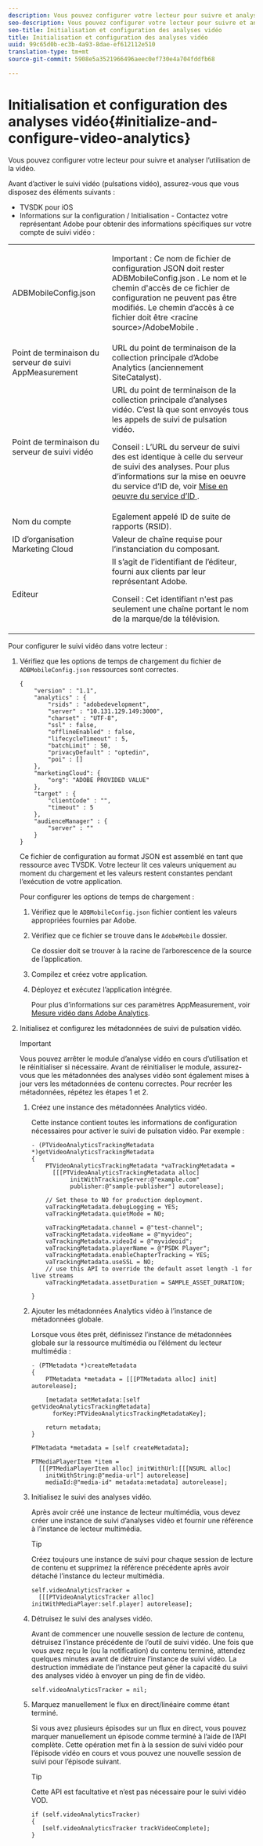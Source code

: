 ```yaml
---
description: Vous pouvez configurer votre lecteur pour suivre et analyser l’utilisation de la vidéo.
seo-description: Vous pouvez configurer votre lecteur pour suivre et analyser l’utilisation de la vidéo.
seo-title: Initialisation et configuration des analyses vidéo
title: Initialisation et configuration des analyses vidéo
uuid: 99c65d0b-ec3b-4a93-8dae-ef612112e510
translation-type: tm+mt
source-git-commit: 5908e5a3521966496aeec0ef730e4a704fddfb68

---
```



# Initialisation et configuration des analyses vidéo{#initialize-and-configure-video-analytics}

Vous pouvez configurer votre lecteur pour suivre et analyser l’utilisation de la vidéo.

Avant d’activer le suivi vidéo (pulsations vidéo), assurez-vous que vous disposez des éléments suivants :

* TVSDK pour iOS
* Informations sur la configuration / Initialisation - Contactez votre représentant Adobe pour obtenir des informations spécifiques sur votre compte de suivi vidéo :

<table id="table_3565328ABBEE4605A92EAE1ADE5D6F84"> 
 <tbody> 
  <tr> 
   <td colname="col1"> <span class="filepath"> ADBMobileConfig.json </span> </td> 
   <td colname="col2"> <p>Important :  Ce nom de fichier de configuration JSON doit rester <span class="codeph"> ADBMobileConfig.json </span>. Le nom et le chemin d'accès de ce fichier de configuration ne peuvent pas être modifiés. Le chemin d’accès à ce fichier doit être <span class="codeph"> &lt;racine source&gt;/AdobeMobile </span>. </p> </td> 
  </tr> 
  <tr> 
   <td colname="col1"> <span class="codeph"> Point de terminaison du serveur de </span> suivi AppMeasurement </td> 
   <td colname="col2"> URL du point de terminaison de la collection principale d’Adobe Analytics (anciennement SiteCatalyst). </td> 
  </tr> 
  <tr> 
   <td colname="col1"> Point de terminaison du serveur de suivi vidéo </td> 
   <td colname="col2"> URL du point de terminaison de la collection principale d’analyses vidéo. C’est là que sont envoyés tous les appels de suivi de pulsation vidéo. <p>Conseil :  L’URL du serveur de suivi des est identique à celle du serveur de suivi des analyses. Pour plus d’informations sur la mise en oeuvre du service d’ID de, voir <a href="https://marketing.adobe.com/resources/help/en_US/mcvid/mcvid-setup-target.html" format="html" scope="external"> Mise en oeuvre du service d’ID </a>. </p> </td> 
  </tr> 
  <tr> 
   <td colname="col1"> Nom du compte </td> 
   <td colname="col2"> Egalement appelé ID de suite de rapports (RSID). </td> 
  </tr> 
  <tr> 
   <td colname="col1"> ID d’organisation Marketing Cloud </td> 
   <td colname="col2"> Valeur de chaîne requise pour l’instanciation du composant. </td> 
  </tr> 
  <tr> 
   <td colname="col1"> Editeur </td> 
   <td colname="col2"> Il s’agit de l’identifiant de l’éditeur, fourni aux clients par leur représentant Adobe. <p>Conseil :  Cet identifiant n'est pas seulement une chaîne portant le nom de la marque/de la télévision. </p> </td> 
  </tr> 
 </tbody> 
</table>

Pour configurer le suivi vidéo dans votre lecteur :

1. Vérifiez que les options de temps de chargement du fichier de `ADBMobileConfig.json` ressources sont correctes.

   ```
   { 
       "version" : "1.1", 
       "analytics" : { 
           "rsids" : "adobedevelopment", 
           "server" : "10.131.129.149:3000", 
           "charset" : "UTF-8", 
           "ssl" : false, 
           "offlineEnabled" : false, 
           "lifecycleTimeout" : 5, 
           "batchLimit" : 50, 
           "privacyDefault" : "optedin", 
           "poi" : [] 
       }, 
       "marketingCloud": { 
           "org": "ADOBE PROVIDED VALUE"  
       }, 
       "target" : { 
           "clientCode" : "", 
           "timeout" : 5 
       }, 
       "audienceManager" : { 
           "server" : "" 
       } 
   }
   ```

   Ce fichier de configuration au format JSON est assemblé en tant que ressource avec TVSDK. Votre lecteur lit ces valeurs uniquement au moment du chargement et les valeurs restent constantes pendant l’exécution de votre application.

   Pour configurer les options de temps de chargement :

   1. Vérifiez que le `ADBMobileConfig.json` fichier contient les valeurs appropriées fournies par Adobe.
   1. Vérifiez que ce fichier se trouve dans le `AdobeMobile` dossier.

      Ce dossier doit se trouver à la racine de l’arborescence de la source de l’application.
   1. Compilez et créez votre application.
   1. Déployez et exécutez l’application intégrée.

      Pour plus d’informations sur ces paramètres AppMeasurement, voir [Mesure vidéo dans Adobe Analytics](https://marketing.adobe.com/resources/help/en_US/sc/appmeasurement/video/).
1. Initialisez et configurez les métadonnées de suivi de pulsation vidéo.

   >[!IMPORTANT]
   >
   >Vous pouvez arrêter le module d’analyse vidéo en cours d’utilisation et le réinitialiser si nécessaire. Avant de réinitialiser le module, assurez-vous que les métadonnées des analyses vidéo sont également mises à jour vers les métadonnées de contenu correctes. Pour recréer les métadonnées, répétez les étapes 1 et 2.

   1. Créez une instance des métadonnées Analytics vidéo.

      Cette instance contient toutes les informations de configuration nécessaires pour activer le suivi de pulsation vidéo. Par exemple :

      ```
      - (PTVideoAnalyticsTrackingMetadata *)getVideoAnalyticsTrackingMetadata 
      { 
          PTVideoAnalyticsTrackingMetadata *vaTrackingMetadata =  
            [[[PTVideoAnalyticsTrackingMetadata alloc]  
                 initWithTrackingServer:@"example.com" 
                 publisher:@"sample-publisher"] autorelease]; 
      
          // Set these to NO for production deployment. 
          vaTrackingMetadata.debugLogging = YES;  
          vaTrackingMetadata.quietMode = NO; 
      
          vaTrackingMetadata.channel = @"test-channel"; 
          vaTrackingMetadata.videoName = @"myvideo"; 
          vaTrackingMetadata.videoId = @"myvideoid"; 
          vaTrackingMetadata.playerName = @"PSDK Player"; 
          vaTrackingMetadata.enableChapterTracking = YES; 
          vaTrackingMetadata.useSSL = NO; 
          // use this API to override the default asset length -1 for live streams 
          vaTrackingMetadata.assetDuration = SAMPLE_ASSET_DURATION; 
      
      }
      ```

   1. Ajouter les métadonnées Analytics vidéo à l’instance de métadonnées globale.

      Lorsque vous êtes prêt, définissez l’instance de métadonnées globale sur la ressource multimédia ou l’élément du lecteur multimédia :

      ```
      - (PTMetadata *)createMetadata 
      { 
          PTMetadata *metadata = [[[PTMetadata alloc] init] autorelease]; 
      
          [metadata setMetadata:[self getVideoAnalyticsTrackingMetadata]  
            forKey:PTVideoAnalyticsTrackingMetadataKey]; 
      
          return metadata; 
      } 
      
      PTMetadata *metadata = [self createMetadata]; 
      
      PTMediaPlayerItem *item =  
        [[[PTMediaPlayerItem alloc] initWithUrl:[[[NSURL alloc]  
          initWithString:@"media-url"] autorelease] 
          mediaId:@"media-id" metadata:metadata] autorelease];
      ```

   1. Initialisez le suivi des analyses vidéo.

      Après avoir créé une instance de lecteur multimédia, vous devez créer une instance de suivi d’analyses vidéo et fournir une référence à l’instance de lecteur multimédia.

      >[!TIP]
      >
      >Créez toujours une instance de suivi pour chaque session de lecture de contenu et supprimez la référence précédente après avoir détaché l’instance du lecteur multimédia.

      ```
      self.videoAnalyticsTracker =  
        [[[PTVideoAnalyticsTracker alloc] initWithMediaPlayer:self.player] autorelease];
      ```

   1. Détruisez le suivi des analyses vidéo.

      Avant de commencer une nouvelle session de lecture de contenu, détruisez l’instance précédente de l’outil de suivi vidéo. Une fois que vous avez reçu le  (ou la notification) du contenu terminé, attendez quelques minutes avant de détruire l’instance de suivi vidéo. La destruction immédiate de l’instance peut gêner la capacité du suivi des analyses vidéo à envoyer un ping de fin de vidéo.

      ```
      self.videoAnalyticsTracker = nil;
      ```

   1. Marquez manuellement le flux en direct/linéaire comme étant terminé.

      Si vous avez plusieurs épisodes sur un flux en direct, vous pouvez marquer manuellement un épisode comme terminé à l’aide de l’API complète. Cette opération met fin à la session de suivi vidéo pour l’épisode vidéo en cours et vous pouvez  une nouvelle session de suivi pour l’épisode suivant.

      >[!TIP]
      >
      >Cette API est facultative et n’est pas nécessaire pour le suivi vidéo VOD.

      ```
      if (self.videoAnalyticsTracker) 
      { 
         [self.videoAnalyticsTracker trackVideoComplete];   
      }
      ```

